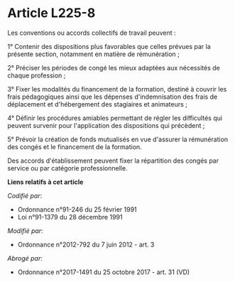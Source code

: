 # Article L225-8

Les conventions ou accords collectifs de travail peuvent :

1° Contenir des dispositions plus favorables que celles prévues par la présente section, notamment en matière de
rémunération ;

2° Préciser les périodes de congé les mieux adaptées aux nécessités de chaque profession ;

3° Fixer les modalités du financement de la formation, destiné à couvrir les frais pédagogiques ainsi que les dépenses
d'indemnisation des frais de déplacement et d'hébergement des stagiaires et animateurs ;

4° Définir les procédures amiables permettant de régler les difficultés qui peuvent survenir pour l'application des
dispositions qui précèdent ;

5° Prévoir la création de fonds mutualisés en vue d'assurer la rémunération des congés et le financement de la formation.

Des accords d'établissement peuvent fixer la répartition des congés par service ou par catégorie professionnelle.

**Liens relatifs à cet article**

_Codifié par_:

  - Ordonnance n°91-246 du 25 février 1991
  - Loi n°91-1379 du 28 décembre 1991

_Modifié par_:

  - Ordonnance n°2012-792 du 7 juin 2012 - art. 3

_Abrogé par_:

  - Ordonnance n°2017-1491 du 25 octobre 2017 - art. 31 (VD)
